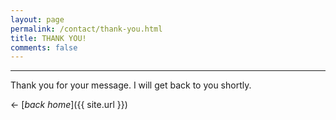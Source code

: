 ```yaml
---
layout: page
permalink: /contact/thank-you.html
title: THANK YOU!
comments: false
---
```


***

Thank you for your message. I will get back to you shortly. 

&larr; [*back home*]({{ site.url }})
